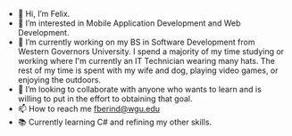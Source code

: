 - 👋 Hi, I’m Felix.
- 👀 I’m interested in Mobile Application Development and Web Development.
- 🌱 I’m currently working on my BS in Software Development from Western Governors University. I spend a majority of my time studying or working where I'm currently an IT Technician wearing many hats. The rest of my time is spent with my wife and dog, playing video games, or enjoying the outdoors.
- 💞️ I’m looking to collaborate with anyone who wants to learn and is willing to put in the effort to obtaining that goal.
- 📫 How to reach me fberind@wgu.edu
- 📚 Currently learning C# and refining my other skills.

<!---
FelixBerinde/FelixBerinde is a ✨ special ✨ repository because its `README.md` (this file) appears on your GitHub profile.
You can click the Preview link to take a look at your changes.
--->
